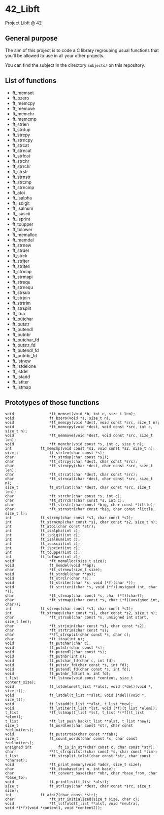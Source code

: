 # 42_Libft
Project Libft @ 42

## General purpose
The aim of this project is to code a C library regrouping usual functions that you’ll be allowed to use in all your other projects.

You can find the subject in the directory `subjects/` on this repository.

## List of functions

+ ft_memset
+ ft_bzero
+ ft_memcpy
+ ft_memove
+ ft_memchr
+ ft_memcmp
+ ft_strlen
+ ft_strdup
+ ft_strcpy
+ ft_strncpy
+ ft_strcat
+ ft_strncat
+ ft_strlcat
+ ft_strchr
+ ft_strrchr
+ ft_strstr
+ ft_strnstr
+ ft_strcmp
+ ft_strncmp
+ ft_atoi
+ ft_isalpha
+ ft_isdigit
+ ft_isalnum
+ ft_isascii
+ ft_isprint
+ ft_toupper
+ ft_tolower
+ ft_memalloc
+ ft_memdel
+ ft_strnew
+ ft_strdel
+ ft_strclr
+ ft_striter
+ ft_striteri
+ ft_strmap
+ ft_strmapi
+ ft_strequ
+ ft_strnequ
+ ft_strsub
+ ft_strjoin
+ ft_strtrim
+ ft_strsplit
+ ft_itoa
+ ft_putchar
+ ft_putstr
+ ft_putendl
+ ft_putnbr
+ ft_putchar_fd
+ ft_putstr_fd
+ ft_putendl_fd
+ ft_putnbr_fd
+ ft_lstnew
+ ft_lstdelone
+ ft_lstdel
+ ft_lstadd
+ ft_lstiter
+ ft_lstmap
 
## Prototypes of those functions

```
void				*ft_memset(void *b, int c, size_t len);
void				ft_bzero(void *s, size_t n);
void				*ft_memcpy(void *dest, void const *src, size_t n);
void				*ft_memccpy(void *dest, void const *src, int c, size_t n);
void				*ft_memmove(void *dest, void const *src, size_t len);
void				*ft_memchr(void const *s, int c, size_t n);
int				ft_memcmp(void const *s1, void const *s2, size_t n);
size_t				ft_strlen(char const *s);
char				*ft_strdup(char const *s1);
char				*ft_strcpy(char *dest, char const *src);
char				*ft_strncpy(char *dest, char const *src, size_t len);
char				*ft_strcat(char *dest, char const *src);
char				*ft_strncat(char *dest, char const *src, size_t n);
size_t				ft_strlcat(char *dest, char const *src, size_t len);
char				*ft_strchr(char const *s, int c);
char				*ft_strrchr(char const *s, int c);
char				*ft_strstr(char const *big, char const *little);
char				*ft_strnstr(char const *big, char const *little, size_t l);
int				ft_strcmp(char const *s1, char const *s2);
int				ft_strncmp(char const *s1, char const *s2, size_t n);
int				ft_atoi(char const *str);
int				ft_isalpha(int c);
int				ft_isdigit(int c);
int				ft_isalnum(int c);
int				ft_isascii(int c);
int				ft_isprint(int c);
int				ft_toupper(int c);
int				ft_tolower(int c);
void				*ft_memalloc(size_t size);
void				ft_memdel(void **ap);
char				*ft_strnew(size_t size);
void				ft_strdel(char **as);
void				ft_strclr(char *s);
void				ft_striter(char *s, void (*f)(char *));
void				ft_striteri(char *s, void (*f)(unsigned int, char *));
char				*ft_strmap(char const *s, char (*f)(char));
char				*ft_strmapi(char const *s, char (*f)(unsigned int, char));
int				ft_strequ(char const *s1, char const *s2);
int				ft_strnequ(char const *s1, char const *s2, size_t n);
char				*ft_strsub(char const *s, unsigned int start, size_t len);
char				*ft_strjoin(char const *s1, char const *s2);
char				*ft_strtrim(char const *s);
char				**ft_strsplit(char const *s, char c);
char				*ft_itoa(int n);
void				ft_putchar(char c);
void				ft_putstr(char const *s);
void				ft_putendl(char const *s);
void				ft_putnbr(int n);
void				ft_putchar_fd(char c, int fd);
void				ft_putstr_fd(char const *s, int fd);
void				ft_putendl_fd(char const *s, int fd);
void				ft_putnbr_fd(int n, int fd);
t_list				*ft_lstnew(void const *content, size_t content_size);
void				ft_lstdelone(t_list **alst, void (*del)(void *, size_t));
void				ft_lstdel(t_list **alst, void (*del)(void *, size_t));
void				ft_lstadd(t_list **alst, t_list *new);
void				ft_lstiter(t_list *lst, void (*f)(t_list *elem));
t_list				*ft_lstmap(t_list *lst, t_list *(*f)(t_list *elem));
t_list				*ft_lst_push_back(t_list **alst, t_list *new);
size_t				ft_wordlen(char const *str, char const *delimiters);
void				ft_putstrtab(char const **tab);
size_t				ft_count_words(char const *s, char const *delimiters);
unsigned int			ft_is_in_str(char const c, char const *str);
char				**ft_strsplitstr(char const *s, char const *lim);
t_list				*ft_strsplit_tolst(char const *str, char const *charset);
void				*ft_print_memory(void *addr, size_t size);
char				*ft_itoabase(int n, int base);
char				*ft_convert_base(char *nbr, char *base_from, char *base_to);
void				ft_printlist(t_list *alst);
size_t				ft_strlcpy(char *dest, char const *src, size_t size);
int				ft_atoi2(char const *str);
char				*ft_str_initialized(size_t size, char c);
void				*ft_lstfold(t_list **alst, void *neutral,
void *(*f)(void *content1, void *content2));
```
